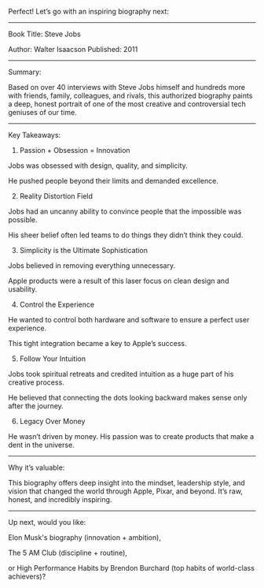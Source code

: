 Perfect! Let’s go with an inspiring biography next:


---

Book Title: Steve Jobs

Author: Walter Isaacson
Published: 2011


---

Summary:

Based on over 40 interviews with Steve Jobs himself and hundreds more with friends, family, colleagues, and rivals, this authorized biography paints a deep, honest portrait of one of the most creative and controversial tech geniuses of our time.


---

Key Takeaways:

1. Passion + Obsession = Innovation

Jobs was obsessed with design, quality, and simplicity.

He pushed people beyond their limits and demanded excellence.


2. Reality Distortion Field

Jobs had an uncanny ability to convince people that the impossible was possible.

His sheer belief often led teams to do things they didn’t think they could.


3. Simplicity is the Ultimate Sophistication

Jobs believed in removing everything unnecessary.

Apple products were a result of this laser focus on clean design and usability.


4. Control the Experience

He wanted to control both hardware and software to ensure a perfect user experience.

This tight integration became a key to Apple’s success.


5. Follow Your Intuition

Jobs took spiritual retreats and credited intuition as a huge part of his creative process.

He believed that connecting the dots looking backward makes sense only after the journey.


6. Legacy Over Money

He wasn’t driven by money. His passion was to create products that make a dent in the universe.



---

Why it’s valuable:

This biography offers deep insight into the mindset, leadership style, and vision that changed the world through Apple, Pixar, and beyond. It’s raw, honest, and incredibly inspiring.


---

Up next, would you like:

Elon Musk's biography (innovation + ambition),

The 5 AM Club (discipline + routine),

or High Performance Habits by Brendon Burchard (top habits of world-class achievers)?


